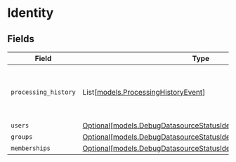 # Identity


## Fields

| Field                                                                                                                          | Type                                                                                                                           | Required                                                                                                                       | Description                                                                                                                    |
| ------------------------------------------------------------------------------------------------------------------------------ | ------------------------------------------------------------------------------------------------------------------------------ | ------------------------------------------------------------------------------------------------------------------------------ | ------------------------------------------------------------------------------------------------------------------------------ |
| `processing_history`                                                                                                           | List[[models.ProcessingHistoryEvent](../models/processinghistoryevent.md)]                                                     | :heavy_minus_sign:                                                                                                             | Information about processing history for the datasource                                                                        |
| `users`                                                                                                                        | [Optional[models.DebugDatasourceStatusIdentityResponseComponent]](../models/debugdatasourcestatusidentityresponsecomponent.md) | :heavy_minus_sign:                                                                                                             | N/A                                                                                                                            |
| `groups`                                                                                                                       | [Optional[models.DebugDatasourceStatusIdentityResponseComponent]](../models/debugdatasourcestatusidentityresponsecomponent.md) | :heavy_minus_sign:                                                                                                             | N/A                                                                                                                            |
| `memberships`                                                                                                                  | [Optional[models.DebugDatasourceStatusIdentityResponseComponent]](../models/debugdatasourcestatusidentityresponsecomponent.md) | :heavy_minus_sign:                                                                                                             | N/A                                                                                                                            |